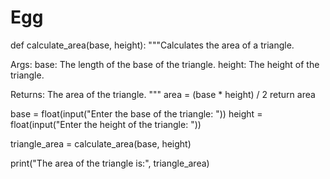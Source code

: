# Egg
def calculate_area(base, height):
  """Calculates the area of a triangle.

  Args:
    base: The length of the base of the triangle.
    height: The height of the triangle.

  Returns:
    The area of the triangle.
  """
  area = (base * height) / 2
  return area

base = float(input("Enter the base of the triangle: "))
height = float(input("Enter the height of the triangle: "))

triangle_area = calculate_area(base, height)

print("The area of the triangle is:", triangle_area)
